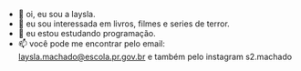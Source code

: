 - 👋 oi, eu sou a laysla.
- 👀 eu sou interessada em livros, filmes e series de terror.
- 🌱 eu estou estudando programação.
- 📫 você pode me encontrar pelo email: laysla.machado@escola.pr.gov.br e também pelo instagram s2.machado


